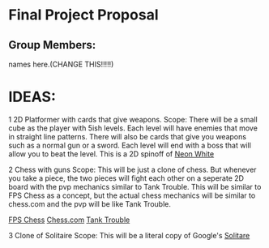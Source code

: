 # Final Project Proposal

## Group Members:

names here.(CHANGE THIS!!!!!)

# IDEAS:

1 2D Platformer with cards that give weapons.
  Scope: There will be a small cube as the player with 5ish levels. Each level will have enemies that move in straight line patterns. There will also be cards that give you weapons such as a normal gun or a sword. Each level will end with a boss that will allow you to beat the level. This is a 2D spinoff of [Neon White](https://store.steampowered.com/app/1533420/Neon_White/)

2 Chess with guns
  Scope: This will be just a clone of chess. But whenever you take a piece, the two pieces will fight each other on a seperate 2D board with the pvp mechanics similar to Tank Trouble. This will be similar to FPS Chess as a concept, but the actual chess mechanics will be similar to chess.com and the pvp will be like Tank Trouble.

  [FPS Chess](https://store.steampowered.com/app/2021910/FPS_Chess/)
  [Chess.com](https://www.chess.com/)
  [Tank Trouble](https://tanktrouble.com/)

3 Clone of Solitaire
  Scope: This will be a literal copy of Google's [Solitare](https://g.co/kgs/bo5NmRm)
